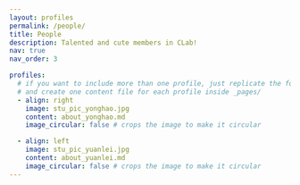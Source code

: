 ```yaml
---
layout: profiles
permalink: /people/
title: People
description: Talented and cute members in CLab!
nav: true
nav_order: 3

profiles:
  # if you want to include more than one profile, just replicate the following block
  # and create one content file for each profile inside _pages/
  - align: right
    image: stu_pic_yonghao.jpg
    content: about_yonghao.md
    image_circular: false # crops the image to make it circular

  - align: left
    image: stu_pic_yuanlei.jpg
    content: about_yuanlei.md
    image_circular: false # crops the image to make it circular
---
```





